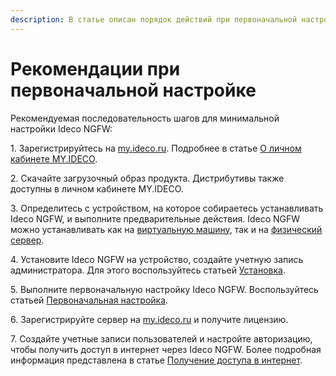 ```yaml
---
description: В статье описан порядок действий при первоначальной настройке Ideco NGFW.
---
```


# Рекомендации при первоначальной настройке

Рекомендуемая последовательность шагов для минимальной настройки Ideco NGFW:

1\. Зарегистрируйтесь на [my.ideco.ru](https://my.ideco.ru/). Подробнее в статье [О личном кабинете MY.IDECO](/settings-my/README.md).

2\. Скачайте загрузочный образ продукта. Дистрибутивы также доступны в личном кабинете MY.IDECO.

3\. Определитесь с устройством, на которое собираетесь устанавливать Ideco NGFW, и выполните предварительные действия. Ideco NGFW можно устанавливать как на [виртуальную машину](/installation/specifics-of-hypervisor-settings.md), так и на [физический сервер](/installation/ipmi-settings.md).

4\. Установите Ideco NGFW на устройство, создайте учетную запись администратора. Для этого воспользуйтесь статьей [Установка](/installation/installation-process.md).

5\. Выполните первоначальную настройку Ideco NGFW. Воспользуйтесь статьей [Первоначальная настройка](/installation/initial-setup.md).

6\. Зарегистрируйте сервер на [my.ideco.ru](https://my.ideco.ru/) и получите лицензию.

7\. Создайте учетные записи пользователей и настройте авторизацию, чтобы получить доступ в интернет через Ideco NGFW. Более подробная информация представлена в статье [Получение доступа в интернет](/installation/get-internet.md).